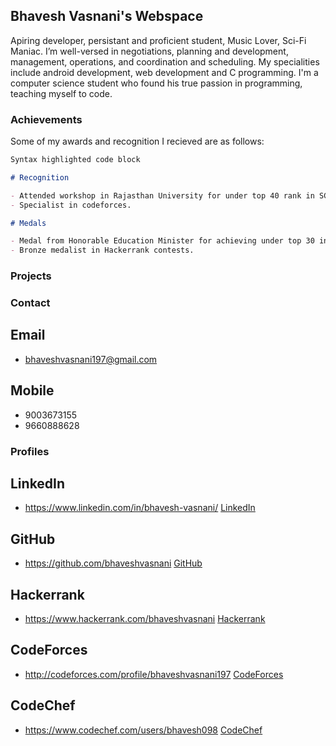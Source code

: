 ## Bhavesh Vasnani's Webspace

Apiring developer, persistant and proficient student, Music Lover, Sci-Fi Maniac. I’m well-versed in negotiations, planning and development, management, operations, and coordination and scheduling. My specialities include android development, web development and C programming. I'm a computer science student who found his true passion in programming, teaching myself to code.

### Achievements

Some of my awards and recognition I recieved are as follows:

```markdown
Syntax highlighted code block

# Recognition

- Attended workshop in Rajasthan University for under top 40 rank in SCIPE.
- Specialist in codeforces.

# Medals

- Medal from Honorable Education Minister for achieving under top 30 in SSS.
- Bronze medalist in Hackerrank contests.

```

### Projects



### Contact

## Email
- bhaveshvasnani197@gmail.com

## Mobile
- 9003673155
- 9660888628

### Profiles

## LinkedIn
- https://www.linkedin.com/in/bhavesh-vasnani/
  [LinkedIn](https://www.linkedin.com/in/bhavesh-vasnani/)

## GitHub
- https://github.com/bhaveshvasnani
  [GitHub](https://github.com/bhaveshvasnani)

## Hackerrank
- https://www.hackerrank.com/bhaveshvasnani
  [Hackerrank](https://www.hackerrank.com/bhaveshvasnani)

## CodeForces
- http://codeforces.com/profile/bhaveshvasnani197
  [CodeForces](http://codeforces.com/profile/bhaveshvasnani197)

## CodeChef
- https://www.codechef.com/users/bhavesh098
  [CodeChef](https://www.codechef.com/users/bhavesh098)
